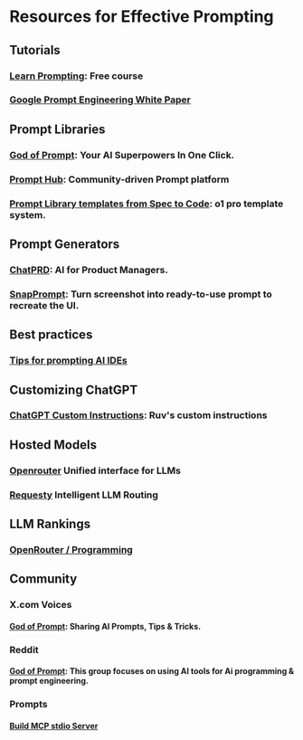 # Resources for Effective Prompting  

## Tutorials
### [Learn Prompting](https://learnprompting.org): Free course
### [Google Prompt Engineering White Paper](https://drive.google.com/file/d/1AbaBYbEa_EbPelsT40-vj64L-2IwUJHy/view)

## Prompt Libraries

### [God of Prompt](https://www.godofprompt.ai/): Your AI Superpowers In One Click.
### [Prompt Hub](https://www.prompthub.us/): Community-driven Prompt platform
### [Prompt Library templates from Spec to Code](https://www.jointakeoff.com/prompts): o1 pro template system.

## Prompt Generators

### [ChatPRD](https://chatgpt.com/g/g-G5diVh12v-chatprd-ai-for-product-managers): AI for Product Managers.
### [SnapPrompt](https://chatgpt.com/g/g-674c835b12b48191bc59fd0f3953d345-snapprompt): Turn screenshot into ready-to-use prompt to recreate the UI.

## Best practices
### [Tips for prompting AI IDEs](../reference/ideTips.md)

## Customizing ChatGPT
### [ChatGPT Custom Instructions](https://www.linkedin.com/posts/reuvencohen_customizing-chatgpt-is-the-easiest-way-to-activity-7320423754726010880-SYu2/?utm_source=share&utm_medium=member_ios&rcm=ACoAAAAsDPgBDJuUuadvvnSxPUkh_oT8zWlUvrk): Ruv's custom instructions

## Hosted Models
###  [Openrouter](https://openrouter.ai/) Unified interface for LLMs
###  [Requesty](https://www.requesty.ai/) Intelligent LLM Routing

## LLM Rankings
### [OpenRouter / Programming](https://openrouter.ai/rankings/programming?view=week)

## Community

### X.com Voices
#### [God of Prompt](https://x.com/godofprompt): Sharing AI Prompts, Tips & Tricks.

### Reddit
#### [God of Prompt](https://www.reddit.com/r/aipromptprogramming/): This group focuses on using AI tools for Ai programming & prompt engineering.

### Prompts
#### [Build MCP stdio Server](https://github.com/ChrisRoyse/MCP-Prompt-STDIO/blob/main/MCPSetupPrompt)









